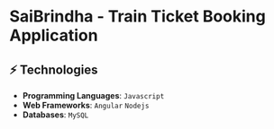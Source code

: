 # SaiBrindha - Train Ticket Booking Application


## ⚡ Technologies

* **Programming Languages**: `Javascript` 
* **Web Frameworks**: `Angular` `Nodejs`
* **Databases**: `MySQL` 
